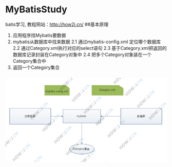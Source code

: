 # MyBatisStudy
batis学习, 教程网站：http://how2j.cn/
##基本原理
1. 应用程序找Mybatis要数据
2. mybatis从数据库中找来数据
2.1 通过mybatis-config.xml 定位哪个数据库
2.2 通过Category.xml执行对应的select语句
2.3 基于Category.xml把返回的数据库记录封装在Category对象中
2.4 把多个Category对象装在一个Category集合中
3. 返回一个Category集合
###
![avatar](https://github.com/Tensaisky/MyBatisStudy/blob/master/src/base.png)